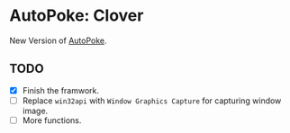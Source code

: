 # AutoPoke: Clover

New Version of [AutoPoke](https://github.com/willkyu/AutoPoke).


## TODO

- [x] Finish the framwork.
- [ ] Replace `win32api` with `Window Graphics Capture` for capturing window image.
- [ ] More functions.
